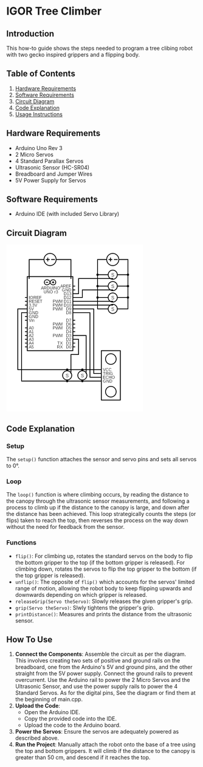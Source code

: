 # IGOR Tree Climber
## Introduction
This how-to guide shows the steps needed to program a tree clibing robot with two gecko inspired grippers and a flipping body.

## Table of Contents
1. [Hardware Requirements](#hardware-requirements)
2. [Software Requirements](#software-requirements)
3. [Circuit Diagram](#circuit-diagram)
4. [Code Explanation](#code-explanation)
5. [Usage Instructions](#usage-instructions)

## Hardware Requirements
- Arduino Uno Rev 3
- 2 Micro Servos
- 4 Standard Parallax Servos
- Ultrasonic Sensor (HC-SR04)
- Breadboard and Jumper Wires
- 5V Power Supply for Servos

## Software Requirements
- Arduino IDE (with included Servo Library)

## Circuit Diagram
![Circuit Diagram](plainCircuit.png)

## Code Explanation
### Setup
The `setup()` function attaches the sensor and servo pins and sets all servos to 0&deg;.

### Loop
The `loop()` function is where climbing occurs, by reading the distance to the canopy through the ultrasonic sensor measurements, and following a process to climb up if the distance to the canopy is large, and down after the distance has been achieved. This loop strategically counts the steps (or flips) taken to reach the top, then reverses the process on the way down without the need for feedback from the sensor.

### Functions
- `flip()`: For climbing up, rotates the standard servos on the body to flip the bottom gripper to the top (if the bottom gripper is released). For climbing down, rotates the servos to flip the top gripper to the bottom (if the top gripper is released).
- `unflip()`: The opposite of `flip()` which accounts for the servos' limited range of motion, allowing the robot body to keep flipping upwards and downwards depending on which gripper is released.
- `releaseGrip(Servo theServo)`: Slowly releases the given gripper's grip.
- `grip(Servo theServo)`: Slwly tightens the gripper's grip.
- `printDistance()`: Measures and prints the distance from the ultrasonic sensor.

## How To Use
1. **Connect the Components**: Assemble the circuit as per the diagram. This involves creating two sets of positive and ground rails on the breadboard, one from the Arduino's 5V and ground pins, and the other straight from the 5V power supply. Connect the ground rails to prevent overcurrent. Use the Arduino rail to power the 2 Micro Servos and the Ultrasonic Sensor, and use the power supply rails to power the 4 Standard Servos. As for the digital pins, See the diagram or find them at the beginning of main.cpp.
2. **Upload the Code**:
    - Open the Arduino IDE.
    - Copy the provided code into the IDE.
    - Upload the code to the Arduino board.
3. **Power the Servos**: Ensure the servos are adequately powered as described above.
4. **Run the Project**: Manually attach the robot onto the base of a tree using the top and bottom grippers. It will climb if the distance to the canopy is greater than 50 cm, and descend if it reaches the top.

